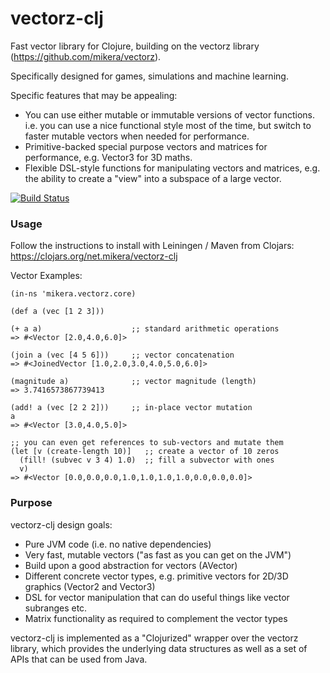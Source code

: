 vectorz-clj
===========

Fast vector library for Clojure, building on the vectorz library (https://github.com/mikera/vectorz).

Specifically designed for games, simulations and machine learning. 

Specific features that may be appealing:

 - You can use either mutable or immutable versions of vector functions. i.e. you can use a nice functional style most of the time, but switch to faster mutable vectors when needed for performance.
 - Primitive-backed special purpose vectors and matrices for performance, e.g. Vector3 for 3D maths.
 - Flexible DSL-style functions for manipulating vectors and matrices, e.g. the ability to create a "view" into a subspace of a large vector.
 
[![Build Status](https://travis-ci.org/mikera/vectorz-clj.png?branch=vectorz-clj-0.2.2)](https://travis-ci.org/mikera/vectorz-clj)

### Usage

Follow the instructions to install with Leiningen / Maven from Clojars: https://clojars.org/net.mikera/vectorz-clj

Vector Examples:

    (in-ns 'mikera.vectorz.core)

    (def a (vec [1 2 3]))

    (+ a a)                    ;; standard arithmetic operations 
    => #<Vector [2.0,4.0,6.0]>
    
    (join a (vec [4 5 6]))     ;; vector concatenation
    => #<JoinedVector [1.0,2.0,3.0,4.0,5.0,6.0]>

    (magnitude a)              ;; vector magnitude (length)
    => 3.7416573867739413
    
    (add! a (vec [2 2 2]))     ;; in-place vector mutation
    a
    => #<Vector [3.0,4.0,5.0]>
    
    ;; you can even get references to sub-vectors and mutate them
    (let [v (create-length 10)]   ;; create a vector of 10 zeros
      (fill! (subvec v 3 4) 1.0)  ;; fill a subvector with ones
      v)
    => #<Vector [0.0,0.0,0.0,1.0,1.0,1.0,1.0,0.0,0.0,0.0]>
    
### Purpose

vectorz-clj design goals:

 - Pure JVM code (i.e. no native dependencies)
 - Very fast, mutable vectors ("as fast as you can get on the JVM")
 - Build upon a good abstraction for vectors (AVector)
 - Different concrete vector types, e.g. primitive vectors for 2D/3D graphics (Vector2 and Vector3)
 - DSL for vector manipulation that can do useful things like vector subranges etc.
 - Matrix functionality as required to complement the vector types
 
vectorz-clj is implemented as a "Clojurized" wrapper over the vectorz library, which provides the underlying data structures as well as a set of APIs that can be used from Java.